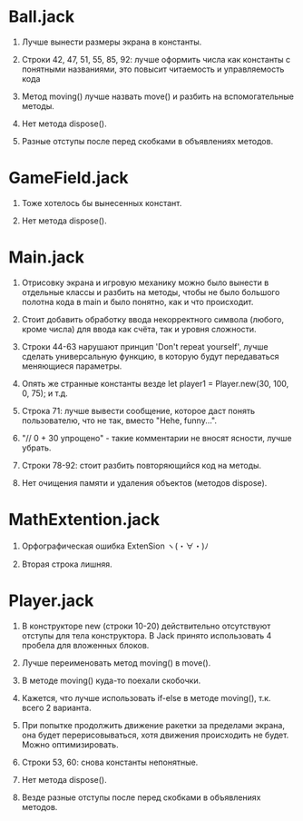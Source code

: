 # Ball.jack

1. Лучше вынести размеры экрана в константы.

2. Строки 42, 47, 51, 55, 85, 92: лучше оформить числа как константы с понятными названиями, это повысит читаемость и управляемость кода

3. Метод moving() лучше назвать move() и разбить на вспомогательные методы.

4. Нет метода dispose().

5. Разные отступы после перед скобками в объявлениях методов.

# GameField.jack

1. Тоже хотелось бы вынесенных констант.

2. Нет метода dispose().

# Main.jack

1. Отрисовку экрана и игровую механику можно было вынести в отдельные классы и разбить на методы, чтобы не было большого полотна кода в main и было понятно, как и что происходит.

2. Стоит добавить обработку ввода некорректного символа (любого, кроме числа) для ввода как счёта, так и уровня сложности.

3. Строки 44-63 нарушают принцип 'Don't repeat yourself', лучше сделать универсальную функцию, в которую будут передаваться меняющиеся параметры.


4. Опять же странные константы везде let player1 = Player.new(30, 100, 0, 75); и т.д.

5. Строка 71: лучше вывести сообщение, которое даст понять пользователю, что не так, вместо "Hehe, funny...".

6. "// 0 + 30 упрощено" - такие комментарии не вносят ясности, лучше убрать.

7. Строки 78-92: стоит разбить повторяющийся код на методы.

8. Нет очищения памяти и удаления объектов (методов dispose).

# MathExtention.jack

1. Орфографическая ошибка ExtenSion ヽ(・∀・)ﾉ

2. Вторая строка лишняя.

# Player.jack

1. В конструкторе new (строки 10-20) действительно отсутствуют отступы для тела конструктора. В Jack принято использовать 4 пробела для вложенных блоков.

2. Лучше переименовать метод moving() в move().

3. В методе moving() куда-то поехали скобочки.

4. Кажется, что лучше использовать if-else в методе moving(), т.к. всего 2 варианта.

5. При попытке продолжить движение ракетки за пределами экрана, она будет перерисовываться, хотя движения происходить не будет. Можно оптимизировать.

6. Строки 53, 60: снова константы непонятные.

7. Нет метода dispose().

8. Везде разные отступы после перед скобками в объявлениях методов.


